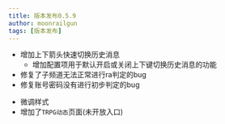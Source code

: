 ```yaml
---
title: 版本发布0.5.9
author: moonrailgun
tags: [版本发布]
---
```


- 增加上下箭头快速切换历史消息
  - 增加配置项用于默认开启或关闭上下键切换历史消息的功能
- 修复了子频道无法正常进行ra判定的bug
- 修复账号密码没有进行初步判定的bug

<!--truncate-->

- 微调样式
- 增加了`TRPG动态`页面(未开放入口)
